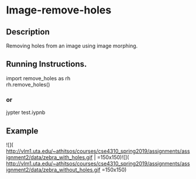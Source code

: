 # Image-remove-holes
## Description
Removing holes from an image using image morphing.
## Running Instructions.
import remove_holes as rh</br>
rh.remove_holes()
### or
jypter test.iypnb
## Example
![]( http://vlm1.uta.edu/~athitsos/courses/cse4310_spring2019/assignments/assignment2/data/zebra_with_holes.gif  | =150x150)![]( http://vlm1.uta.edu/~athitsos/courses/cse4310_spring2019/assignments/assignment2/data/zebra_without_holes.gif =150x150)
